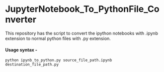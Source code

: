 # JupyterNotebook_To_PythonFile_Converter
This repository has the script to convert the ipython notebooks with .ipynb extension to normal python files with .py extension.

#### Usage syntax - 
```
python ipynb_to_python.py source_file_path.ipynb destination_file_path.py
```
